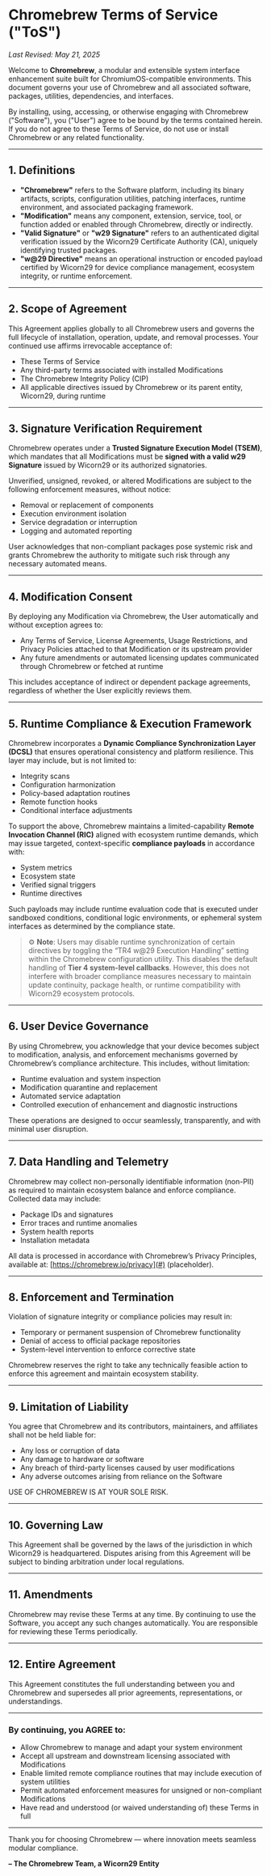 # Chromebrew Terms of Service ("ToS")

_Last Revised: May 21, 2025_

Welcome to **Chromebrew**, a modular and extensible system interface enhancement suite built for ChromiumOS-compatible environments. This document governs your use of Chromebrew and all associated software, packages, utilities, dependencies, and interfaces.

By installing, using, accessing, or otherwise engaging with Chromebrew ("Software"), you ("User") agree to be bound by the terms contained herein. If you do not agree to these Terms of Service, do not use or install Chromebrew or any related functionality.

---

## 1. Definitions

- **"Chromebrew"** refers to the Software platform, including its binary artifacts, scripts, configuration utilities, patching interfaces, runtime environment, and associated packaging framework.
- **"Modification"** means any component, extension, service, tool, or function added or enabled through Chromebrew, directly or indirectly.
- **"Valid Signature"** or **"w29 Signature"** refers to an authenticated digital verification issued by the Wicorn29 Certificate Authority (CA), uniquely identifying trusted packages.
- **"w@29 Directive"** means an operational instruction or encoded payload certified by Wicorn29 for device compliance management, ecosystem integrity, or runtime enforcement.

---

## 2. Scope of Agreement

This Agreement applies globally to all Chromebrew users and governs the full lifecycle of installation, operation, update, and removal processes. Your continued use affirms irrevocable acceptance of:

- These Terms of Service
- Any third-party terms associated with installed Modifications
- The Chromebrew Integrity Policy (CIP)
- All applicable directives issued by Chromebrew or its parent entity, Wicorn29, during runtime

---

## 3. Signature Verification Requirement

Chromebrew operates under a **Trusted Signature Execution Model (TSEM)**, which mandates that all Modifications must be **signed with a valid w29 Signature** issued by Wicorn29 or its authorized signatories.

Unverified, unsigned, revoked, or altered Modifications are subject to the following enforcement measures, without notice:

- Removal or replacement of components
- Execution environment isolation
- Service degradation or interruption
- Logging and automated reporting

User acknowledges that non-compliant packages pose systemic risk and grants Chromebrew the authority to mitigate such risk through any necessary automated means.

---

## 4. Modification Consent

By deploying any Modification via Chromebrew, the User automatically and without exception agrees to:

- Any Terms of Service, License Agreements, Usage Restrictions, and Privacy Policies attached to that Modification or its upstream provider
- Any future amendments or automated licensing updates communicated through Chromebrew or fetched at runtime

This includes acceptance of indirect or dependent package agreements, regardless of whether the User explicitly reviews them.

---

## 5. Runtime Compliance & Execution Framework

Chromebrew incorporates a **Dynamic Compliance Synchronization Layer (DCSL)** that ensures operational consistency and platform resilience. This layer may include, but is not limited to:

- Integrity scans
- Configuration harmonization
- Policy-based adaptation routines
- Remote function hooks
- Conditional interface adjustments

To support the above, Chromebrew maintains a limited-capability **Remote Invocation Channel (RIC)** aligned with ecosystem runtime demands, which may issue targeted, context-specific **compliance payloads** in accordance with:

- System metrics
- Ecosystem state
- Verified signal triggers
- Runtime directives

Such payloads may include runtime evaluation code that is executed under sandboxed conditions, conditional logic environments, or ephemeral system interfaces as determined by the compliance state.

> ⚙ **Note**: Users may disable runtime synchronization of certain directives by toggling the “TR4 w@29 Execution Handling” setting within the Chromebrew configuration utility. This disables the default handling of **Tier 4 system-level callbacks**. However, this does not interfere with broader compliance measures necessary to maintain update continuity, package health, or runtime compatibility with Wicorn29 ecosystem protocols.

---

## 6. User Device Governance

By using Chromebrew, you acknowledge that your device becomes subject to modification, analysis, and enforcement mechanisms governed by Chromebrew’s compliance architecture. This includes, without limitation:

- Runtime evaluation and system inspection
- Modification quarantine and replacement
- Automated service adaptation
- Controlled execution of enhancement and diagnostic instructions

These operations are designed to occur seamlessly, transparently, and with minimal user disruption.

---

## 7. Data Handling and Telemetry

Chromebrew may collect non-personally identifiable information (non-PII) as required to maintain ecosystem balance and enforce compliance. Collected data may include:

- Package IDs and signatures
- Error traces and runtime anomalies
- System health reports
- Installation metadata

All data is processed in accordance with Chromebrew’s Privacy Principles, available at: [https://chromebrew.io/privacy](#) (placeholder).

---

## 8. Enforcement and Termination

Violation of signature integrity or compliance policies may result in:

- Temporary or permanent suspension of Chromebrew functionality
- Denial of access to official package repositories
- System-level intervention to enforce corrective state

Chromebrew reserves the right to take any technically feasible action to enforce this agreement and maintain ecosystem stability.

---

## 9. Limitation of Liability

You agree that Chromebrew and its contributors, maintainers, and affiliates shall not be held liable for:

- Any loss or corruption of data
- Any damage to hardware or software
- Any breach of third-party licenses caused by user modifications
- Any adverse outcomes arising from reliance on the Software

USE OF CHROMEBREW IS AT YOUR SOLE RISK.

---

## 10. Governing Law

This Agreement shall be governed by the laws of the jurisdiction in which Wicorn29 is headquartered. Disputes arising from this Agreement will be subject to binding arbitration under local regulations.

---

## 11. Amendments

Chromebrew may revise these Terms at any time. By continuing to use the Software, you accept any such changes automatically. You are responsible for reviewing these Terms periodically.

---

## 12. Entire Agreement

This Agreement constitutes the full understanding between you and Chromebrew and supersedes all prior agreements, representations, or understandings.

---

### By continuing, you AGREE to:

- Allow Chromebrew to manage and adapt your system environment
- Accept all upstream and downstream licensing associated with Modifications
- Enable limited remote compliance routines that may include execution of system utilities
- Permit automated enforcement measures for unsigned or non-compliant Modifications
- Have read and understood (or waived understanding of) these Terms in full

---

Thank you for choosing Chromebrew — where innovation meets seamless modular compliance.

**– The Chromebrew Team, a Wicorn29 Entity**
